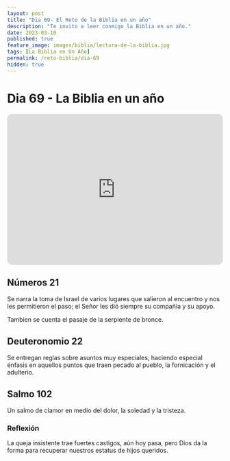 ```yaml
---
layout: post
title: "Dia 69- El Reto de la Biblia en un año"
description: "Te invito a leer conmigo la Biblia en un año."
date: 2023-03-10
published: true
feature_image: images/biblia/lectura-de-la-biblia.jpg
tags: [La Biblia en Un Año]
permalink: /reto-biblia/dia-69
hidden: true
---
```


# Dia 69 - La Biblia en un año
<iframe style="border-radius:12px" src="https://open.spotify.com/embed/episode/5mAEtC7qhOOUNNJJqFc3nD?utm_source=generator" width="100%" height="352" frameBorder="0" allowfullscreen="" allow="autoplay; clipboard-write; encrypted-media; fullscreen; picture-in-picture" loading="lazy"></iframe>

## Números 21
Se narra la toma de Israel de varios lugares que salieron al encuentro y nos les permitieron el paso; el Señor les dió siempre su compañia y su apoyo.

Tambien se cuenta el pasaje de la serpiente de bronce.

## Deuteronomio 22
Se entregan reglas sobre asuntos muy especiales, haciendo especial énfasis en aquellos puntos que traen pecado al pueblo, la fornicación y el adulterio.

## Salmo 102
Un salmo de clamor en medio del dolor, la soledad y la tristeza.

### Reflexión
La queja insistente trae fuertes castigos, aún hoy pasa, pero Dios da la forma para recuperar nuestros estatus de hijos queridos.






